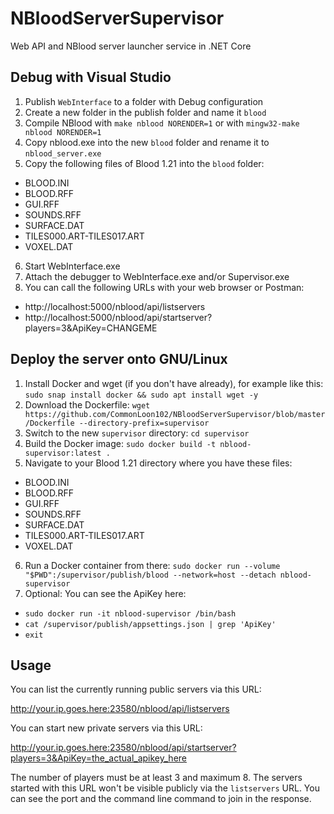 # NBloodServerSupervisor
Web API and NBlood server launcher service in .NET Core

## Debug with Visual Studio
1. Publish `WebInterface` to a folder with Debug configuration
2. Create a new folder in the publish folder and name it `blood`
3. Compile NBlood with `make nblood NORENDER=1` or with `mingw32-make nblood NORENDER=1`
4. Copy nblood.exe into the new `blood` folder and rename it to `nblood_server.exe`
5. Copy the following files of Blood 1.21 into the `blood` folder:
- BLOOD.INI
- BLOOD.RFF
- GUI.RFF
- SOUNDS.RFF
- SURFACE.DAT
- TILES000.ART-TILES017.ART
- VOXEL.DAT
6. Start WebInterface.exe
7. Attach the debugger to WebInterface.exe and/or Supervisor.exe
8. You can call the following URLs with your web browser or Postman:
- http://localhost:5000/nblood/api/listservers
- http://localhost:5000/nblood/api/startserver?players=3&ApiKey=CHANGEME

## Deploy the server onto GNU/Linux
1. Install Docker and wget (if you don't have already), for example like this: `sudo snap install docker && sudo apt install wget -y`
2. Download the Dockerfile: `wget https://github.com/CommonLoon102/NBloodServerSupervisor/blob/master/Dockerfile --directory-prefix=supervisor`
3. Switch to the new `supervisor` directory: `cd supervisor`
4. Build the Docker image: `sudo docker build -t nblood-supervisor:latest .`
5. Navigate to your Blood 1.21 directory where you have these files:
- BLOOD.INI
- BLOOD.RFF
- GUI.RFF
- SOUNDS.RFF
- SURFACE.DAT
- TILES000.ART-TILES017.ART
- VOXEL.DAT
6. Run a Docker container from there: `sudo docker run --volume "$PWD":/supervisor/publish/blood --network=host --detach nblood-supervisor`
7. Optional: You can see the ApiKey here:
- `sudo docker run -it nblood-supervisor /bin/bash`
- `cat /supervisor/publish/appsettings.json | grep 'ApiKey'`
- `exit`

## Usage
You can list the currently running public servers via this URL:

http://your.ip.goes.here:23580/nblood/api/listservers

You can start new private servers via this URL:

http://your.ip.goes.here:23580/nblood/api/startserver?players=3&ApiKey=the_actual_apikey_here

The number of players must be at least 3 and maximum 8. The servers started with this URL won't be visible publicly via the `listservers` URL. You can see the port and the command line command to join in the response.
